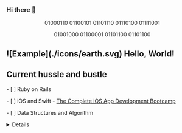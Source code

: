 ### Hi there 👋

<!--
**fentyhall/fentyhall** is a ✨ _special_ ✨ repository because its `README.md` (this file) appears on your GitHub profile.

Here are some ideas to get you started:

- 🔭 I’m currently working on ...
- 🌱 I’m currently learning ...
- 👯 I’m looking to collaborate on ...
- 🤔 I’m looking for help with ...
- 💬 Ask me about ...
- 📫 How to reach me: ...
- 😄 Pronouns: ...
- ⚡ Fun fact: ...
-->

<p align="center">01000110 01100101 01101110 01110100 01111001</p>
<p align="center">01001000 01100001 01101100 01101100</p>

<h2>![Example](./icons/earth.svg) Hello, World!</h2>
<p></p>

<h2>Current hussle and bustle</h2>
<p>- [ ] Ruby on Rails</p>
<p>- [ ] iOS and Swift - <a href="https://www.udemy.com/course/ios-13-app-development-bootcamp/">The Complete iOS App Development Bootcamp</a></p>
<p>- [ ] Data Structures and Algorithm</p>

<details>Some other facts about me

